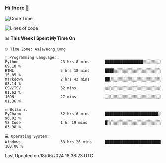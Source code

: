 ### Hi there 👋

<!--
**RoiexLee/RoiexLee** is a ✨ _special_ ✨ repository because its `README.md` (this file) appears on your GitHub profile.

Here are some ideas to get you started:

- 🔭 I’m currently working on ...
- 🌱 I’m currently learning ...
- 👯 I’m looking to collaborate on ...
- 🤔 I’m looking for help with ...
- 💬 Ask me about ...
- 📫 How to reach me: ...
- 😄 Pronouns: ...
- ⚡ Fun fact: ...
-->

<!--START_SECTION:waka-->
![Code Time](http://img.shields.io/badge/Code%20Time-598%20hrs%2042%20mins-blue)

![Lines of code](https://img.shields.io/badge/From%20Hello%20World%20I%27ve%20Written-38.4%20thousand%20lines%20of%20code-blue)

📊 **This Week I Spent My Time On** 

```text
🕑︎ Time Zone: Asia/Hong_Kong

💬 Programming Languages: 
Python                   23 hrs 8 mins       █████████████████░░░░░░░░   69.18 % 
HTML                     5 hrs 18 mins       ████░░░░░░░░░░░░░░░░░░░░░   15.85 % 
Markdown                 2 hrs 43 mins       ██░░░░░░░░░░░░░░░░░░░░░░░   08.14 % 
CSV/TSV                  32 mins             ░░░░░░░░░░░░░░░░░░░░░░░░░   01.62 % 
JSON                     27 mins             ░░░░░░░░░░░░░░░░░░░░░░░░░   01.36 % 

🔥 Editors: 
PyCharm                  32 hrs 6 mins       ████████████████████████░   96.02 % 
VS Code                  1 hr 19 mins        █░░░░░░░░░░░░░░░░░░░░░░░░   03.98 % 

💻 Operating System: 
Windows                  33 hrs 26 mins      █████████████████████████   100.00 % 
```


 Last Updated on 18/06/2024 18:38:23 UTC
<!--END_SECTION:waka-->
